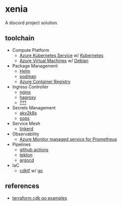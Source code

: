 # xenia

A discord project solution.

## toolchain

- Compute Platform
  - [Azure Kubernetes Service](https://azure.microsoft.com/en-us/products/kubernetes-service) w/ [Kubernetes](https://kubernetes.io/)
  - [Azure Virtual Machines](https://azure.microsoft.com/en-us/products/virtual-machines) w/ [Debian](https://www.debian.org/)
- Package Management
  - [Helm](https://helm.sh)
  - [podman](https://podman.io/)
  - [Azure Container Registry](https://azure.microsoft.com/en-us/products/container-registry)
- Ingress Controller
  - [nginx](https://www.nginx.com/)
  - [haproxy](https://www.haproxy.org/)
  - [???](https://linkerd.io/2.12/tasks/using-ingress/)
- Secrets Management
  - [akv2k8s](https://akv2k8s.io/)
  - [sops](https://github.com/mozilla/sops)
- Service Mesh
  - [linkerd](https://linkerd.io/)
- Observability
  - [Azure Monitor managed service for Prometheus](https://learn.microsoft.com/en-us/azure/azure-monitor/essentials/prometheus-metrics-overview)
- Pipelines
  - [github actions](https://github.com/features/actions)
  - [tekton](https://tekton.dev/)
  - [argocd](https://argo-cd.readthedocs.io/en/stable/)
- IaC
  - [cdktf](https://developer.hashicorp.com/terraform/cdktf) w/ [go](https://go.dev/)

## references

- [terraform cdk go examples](https://github.com/hashicorp/terraform-cdk/tree/main/examples/go)
